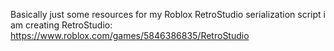Basically just some resources for my Roblox RetroStudio serialization script i am creating
RetroStudio: https://www.roblox.com/games/5846386835/RetroStudio
